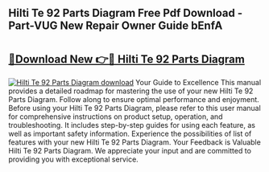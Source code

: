 ## Hilti Te 92 Parts Diagram Free Pdf Download - Part-VUG New Repair Owner Guide bEnfA

# <h2><a href="http://dfhqso7.blite.top/?on=Hilti+Te+92+Parts+Diagram">🔗Download New 👉🔴 Hilti Te 92 Parts Diagram</a></h2>

[![Hilti Te 92 Parts Diagram download](https://i.imgur.com/lujVjoI.png)](http://dfhqso7.blite.top/?on=Hilti+Te+92+Parts+Diagram)
Your Guide to Excellence This manual provides a detailed roadmap for mastering the use of your new Hilti Te 92 Parts Diagram. Follow along to ensure optimal performance and enjoyment. Before using your Hilti Te 92 Parts Diagram, please refer to this user manual for comprehensive instructions on product setup, operation, and troubleshooting. It includes step-by-step guides for using each feature, as well as important safety information. Experience the possibilities of list of features with your new Hilti Te 92 Parts Diagram. Your Feedback is Valuable Hilti Te 92 Parts Diagram. We appreciate your input and are committed to providing you with exceptional service.
